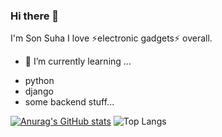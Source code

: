 ### Hi there 👋

<!--
**SonsuGit/SonsuGit** is a ✨ _special_ ✨ repository because its `README.md` (this file) appears on your GitHub profile.

Here are some ideas to get you started:

- 🔭 I’m currently working on ...
- 🌱 I’m currently learning ...
- 👯 I’m looking to collaborate on ...
- 🤔 I’m looking for help with ...
- 💬 Ask me about ...
- 📫 How to reach me: ...
- 😄 Pronouns: ...
- ⚡ Fun fact: ...
-->
I'm Son Suha
I love ⚡electronic gadgets⚡ overall. 


- 🌱 I’m currently learning ...
* python
* django
* some backend stuff...


[![Anurag's GitHub stats](https://github-readme-stats.vercel.app/api?username=SonsuGit&show_icons=true&theme=swift)](https://github.com/anuraghazra/github-readme-stats)
![Top Langs](https://github-readme-stats.vercel.app/api/top-langs/?username=SonsuGit&layout=&theme=Compact)
